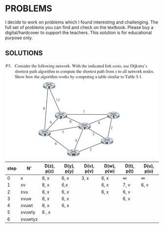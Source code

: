 # PROBLEMS
I decide to work on problems which I found interesting and challenging. The full set of problems you can find and check on the textbook. Please buy a digital/hardcover to support the teachers. This solution is for educational purpose only.

## SOLUTIONS 
![alt text](image.png)

| step | N' | D(z), p(z) | D(y), p(y)| D(v), p(v)| D(w), p(w)| D(t), p(t) | D(u), p(u) |
|------|----|-------------|-----------|-----------|------------|------------|-----------|
| 0 | x | 8, x | 6, x | 3, x | 6, x | ∞ | ∞
| 1 | xv | 8, x | 6,x |  | 6, x | 7, v | 6, v 
| 2 | xvu | 8, x | 6, x | | 6, x | 6, v | 
| 3 | xvuw | 8, x | 6, x | | | 6, v| | |
| 4 | xvuwt | 8, x | 6, x | | | | | 
| 5 | xvuwty | 8 , x | |  | | | | 
| 6 | xvuwtyz  


